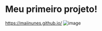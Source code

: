 # Meu primeiro projeto!
https://maiinunes.github.io/
![image](https://user-images.githubusercontent.com/108023831/191133646-e79ae3a7-d9d6-4748-92ce-dd3169875f2e.png)
